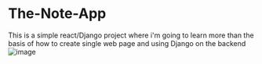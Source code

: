 # The-Note-App
This is a simple react/Django project where i'm going to learn more than the basis of how to create single web page and using Django on the backend
![image](https://user-images.githubusercontent.com/61946862/147025512-0730a593-c028-44dd-b720-c23580328448.png)
